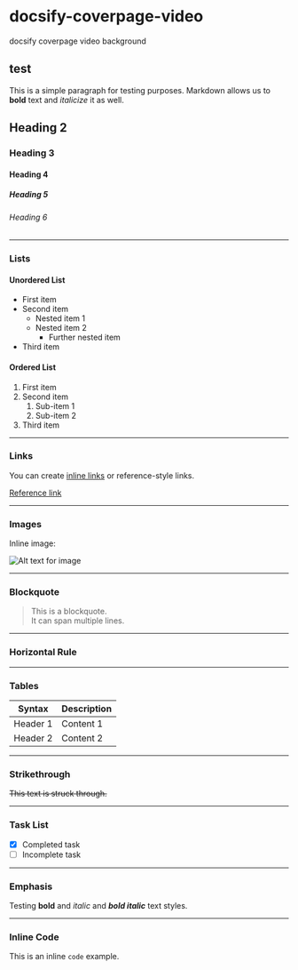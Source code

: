 # docsify-coverpage-video

docsify coverpage video background

## test

This is a simple paragraph for testing purposes. Markdown allows us to **bold** text and _italicize_ it as well.

## Heading 2

### Heading 3

#### Heading 4

##### Heading 5

###### Heading 6

---

### Lists

#### Unordered List

- First item
- Second item
  - Nested item 1
  - Nested item 2
    - Further nested item
- Third item

#### Ordered List

1. First item
2. Second item
   1. Sub-item 1
   2. Sub-item 2
3. Third item

---

### Links

You can create [inline links](https://www.example.com) or reference-style links.

[Reference link][1]

[1]: https://www.example.com

---

### Images

Inline image:

![Alt text for image](https://www.example.com/image.jpg)

---

### Blockquote

> This is a blockquote.  
> It can span multiple lines.

---

### Horizontal Rule

---

### Tables

| Syntax    | Description  |
| --------- | ------------ |
| Header 1  | Content 1    |
| Header 2  | Content 2    |

---

### Strikethrough

~~This text is struck through.~~

---

### Task List

- [x] Completed task
- [ ] Incomplete task

---

### Emphasis

Testing **bold** and *italic* and ***bold italic*** text styles.

---

### Inline Code

This is an inline `code` example.

